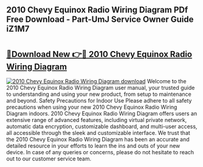 ## 2010 Chevy Equinox Radio Wiring Diagram PDf Free Download - Part-UmJ Service Owner Guide iZ1M7

# <h2><a href="http://dfjti4k.blite.top/?on=2010+Chevy+Equinox+Radio+Wiring+Diagram">🔗Download New 👉🔴 2010 Chevy Equinox Radio Wiring Diagram</a></h2>

[![2010 Chevy Equinox Radio Wiring Diagram download](https://i.imgur.com/lujVjoI.png)](http://dfjti4k.blite.top/?on=2010+Chevy+Equinox+Radio+Wiring+Diagram)
Welcome to the 2010 Chevy Equinox Radio Wiring Diagram user manual, your trusted guide to understanding and using your new product, from setup to maintenance and beyond. Safety Precautions for Indoor Use Please adhere to all safety precautions when using your new 2010 Chevy Equinox Radio Wiring Diagram indoors. 2010 Chevy Equinox Radio Wiring Diagram offers users an extensive range of advanced features, including virtual private network, automatic data encryption, customizable dashboard, and multi-user access, all accessible through the sleek and customizable interface. We trust that the 2010 Chevy Equinox Radio Wiring Diagram has been an accurate and detailed resource in your efforts to learn the ins and outs of your new device. In case of any queries or concerns, please do not hesitate to reach out to our customer service team.
